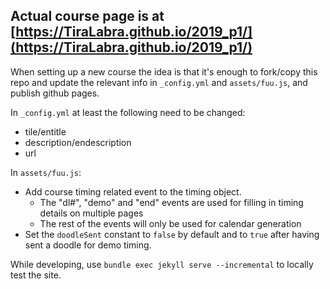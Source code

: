 ## Actual course page is at [https://TiraLabra.github.io/2019_p1/](https://TiraLabra.github.io/2019_p1/)

When setting up a new course the idea is that it's enough to fork/copy this repo and update the relevant info in `_config.yml` and `assets/fuu.js`, and publish github pages.

In `_config.yml` at least the following need to be changed:
* tile/entitle
* description/endescription
* url

In `assets/fuu.js`:
* Add course timing related event to the timing object.
    * The "dl#", "demo" and "end" events are used for filling in timing details on multiple pages
    * The rest of the events will only be used for calendar generation
* Set the `doodleSent` constant to `false` by default and to `true` after having sent a doodle for demo timing.

While developing, use `bundle exec jekyll serve --incremental` to locally test the site.